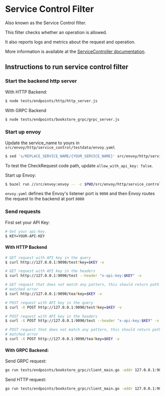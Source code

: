 # Service Control Filter

Also known as the Service Control filter.

This filter checks whether an operation is allowed.

It also reports logs and metrics about the request and operation.

More information is available at the [ServiceController documentation](https://cloud.google.com/service-infrastructure/docs/service-control/reference/rpc/google.api.servicecontrol.v1#google.api.servicecontrol.v1.ServiceController).

## Instructions to run service control filter

### Start the backend http server

With HTTP Backend:

```bash
$ node tests/endpoints/http/http_server.js
```

With GRPC Backend

```bash
$ node tests/endpoints/bookstore_grpc/grpc_server.js
```

### Start up envoy

Update the service_name to yours in `src/envoy/http/service_control/testdata/envoy.yaml`

```bash
$ sed 's/REPLACE_SERVICE_NAME/{YOUR_SERVICE_NAME}' src/envoy/http/service_control/testdata/envoy.yaml
```

To test the CheckRequest code path, update `allow_with_api_key: false`.

Start up Envoy:

```bash
$ bazel run //src/envoy:envoy -- -c $PWD/src/envoy/http/service_control/testdata/envoy.yaml -l debug
```

`envoy.yaml` defines the Envoy's listener port is `9090` and then Envoy routes the request
to the backend at port `8080`

### Send requests

First set your API Key:

```bash
# Get your api-key.
$ KEY=YOUR-API-KEY
```

#### With HTTP Backend

```bash
# GET request with API key in the query
$ curl http://127.0.0.1:9090/test?key=$KEY -v

# GET request with API key in the headers
$ curl http://127.0.0.1:9090/test --header "x-api-key:$KEY" -v

# GET request that does not match any pattern, this should return path not
# matched error
$ curl http://127.0.0.1:9090/tea?key=$KEY -v

# POST request with API key in the query
$ curl -X POST http://127.0.0.1:9090/test?key=$KEY -v

# POST request with API key in the headers
$ curl -X POST http://127.0.0.1:9090/test --header "x-api-key:$KEY" -v

# POST request that does not match any pattern, this should return path not
# matched error
$ curl -X POST http://127.0.0.1:9090/tea?key=$KEY -v
```

#### With GRPC Backend:

Send GRPC request:

```bash
go run tests/endpoints/bookstore_grpc/client_main.go -addr 127.0.0.1:9090 -method=DeleteShelf -client_protocol=grpc -apikey=$KEY
```

Send HTTP request:

```bash
go run tests/endpoints/bookstore_grpc/client_main.go -addr 127.0.0.1:9090 -method=DeleteShelf -client_protocol=http -apikey=$KEY
```
